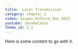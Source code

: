 ```yaml
---
title:  Local Transmission
category: chapter_2
video: Saigon_Enforce_One_2015
youtube: 3oov6wCxk2s
theme_id: 3_2
---
```


Here is some content to go with it.
